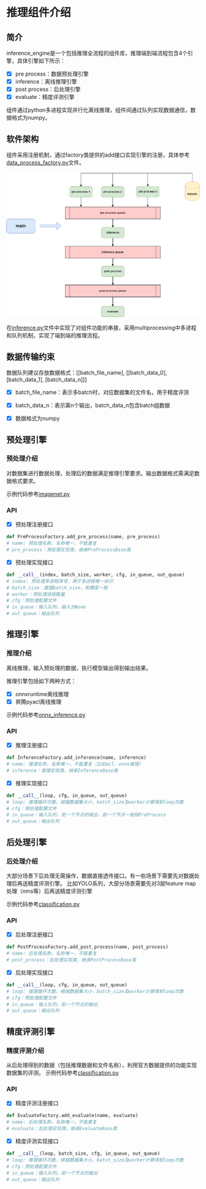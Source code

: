 # 推理组件介绍

## 简介
inference_engine是一个包括推理全流程的组件库，推理端到端流程包含4个引擎，具体引擎如下所示： 

- [x] pre process：数据预处理引擎
- [x] inference：离线推理引擎
- [x] post process：后处理引擎
- [x] evaluate：精度评测引擎

组件通过python多进程实现并行化离线推理，组件间通过队列实现数据通信，数据格式为numpy。

## 软件架构

组件采用注册机制，通过factory类提供的add接口实现引擎的注册，具体参考[data_process_factory.py](./data_process_factory.py)文件。

![软件架构](../../docs/img/inference.png)

在[inference.py](../tools/inference.py)文件中实现了对组件功能的串接，采用multiprocessing中多进程和队列机制，实现了端到端的推理流程。


## 数据传输约束

数据队列建议存放数据格式：[[batch_file_name], [[batch_data_0], [batch_data_1], [batch_data_n]]]

- [x] batch_file_name：表示多batch时，对应数据集的文件名，用于精度评测
- [x] batch_data_n：表示第n个输出，batch_data_n包含batch组数据
- [x] 数据格式为numpy


## 预处理引擎

### 预处理介绍

对数据集进行数据处理，处理后的数据满足推理引擎要求。输出数据格式需满足数据格式要求。

示例代码参考[imagenet.py](./pre_process/vision/imagenet.py)

### API

- [x] 预处理注册接口

```python
def PreProcessFactory.add_pre_process(name, pre_process)
# name: 预处理名称，名称唯一，不能重复
# pre_process：预处理实现类，继承PreProcessBase类
```

- [x] 预处理实现接口
```python
def __call__(index, batch_size, worker, cfg, in_queue, out_queue)
# index: 预处理多进程序号，用于多进程唯一标识
# batch_size：数据batch_size，和模型一致
# worker：预处理进程数量
# cfg：预处理配置文件
# in_queue：输入队列，输入为None
# out_queue：输出队列
```

## 推理引擎
### 推理介绍
离线推理，输入预处理的数据，执行模型输出得到输出结果。

推理引擎包括如下两种方式：
- [x] onnxruntime离线推理
- [x] 昇腾pyacl离线推理

示例代码参考[onnx_inference.py](./inference/onnx_inference.py)

### API

- [x] 推理注册接口
```python
def InferenceFactory.add_inference(name, inference)
# name: 推理名称，名称唯一，不能重复（比如acl、onnx推理）
# inference：推理实现类，继承InferenceBase类
```

- [x] 推理实现接口
```python
def __call__(loop, cfg, in_queue, out_queue)
# loop: 推理循环次数，根据数据集大小、batch_size及worker计算得到loop次数
# cfg：预处理配置文件
# in_queue：输入队列，前一个节点的输出，前一个节点一般指PreProcess
# out_queue：输出队列
```

## 后处理引擎
### 后处理介绍
大部分场景下后处理无需操作，数据直接透传接口。有一些场景下需要先对数据处理后再送精度评测引擎。
比如YOLO系列，大部分场景需要先对3层feature map处理（nms等）后再送精度评测引擎

示例代码参考[classification.py](./post_process/vision/classification.py)

### API

- [x] 后处理注册接口
```python
def PostProcessFactory.add_post_process(name, post_process)
# name: 后处理名称，名称唯一，不能重复
# post_process：后处理实现类，继承PostProcessBase类
```

- [x] 后处理实现接口
```python
def __call__(loop, cfg, in_queue, out_queue)
# loop: 推理循环次数，根据数据集大小、batch_size及worker计算得到loop次数
# cfg：预处理配置文件
# in_queue：输入队列，前一个节点的输出
# out_queue：输出队列
```

## 精度评测引擎
### 精度评测介绍
从后处理得到的数据（包括推理数据和文件名称），利用官方数据提供的功能实现数据集的评测。
示例代码参考[classification.py](./evaluate/vision/classification.py)

### API

- [x] 精度评测注册接口
```python
def EvaluateFactory.add_evaluate(name, evaluate)
# name: 后处理名称，名称唯一，不能重复
# evaluate：后处理实现类，继承EvaluateBase类
```

- [x] 精度评测实现接口
```python
def __call__(loop, batch_size, cfg, in_queue, out_queue)
# loop: 推理循环次数，根据数据集大小、batch_size及worker计算得到loop次数
# cfg：预处理配置文件
# in_queue：输入队列，前一个节点的输出
# out_queue：输出队列
```
